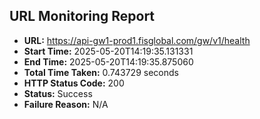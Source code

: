 ## URL Monitoring Report

- **URL:** https://api-gw1-prod1.fisglobal.com/gw/v1/health
- **Start Time:** 2025-05-20T14:19:35.131331
- **End Time:** 2025-05-20T14:19:35.875060
- **Total Time Taken:** 0.743729 seconds
- **HTTP Status Code:** 200
- **Status:** Success
- **Failure Reason:** N/A
